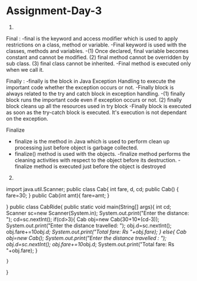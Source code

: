 # Assignment-Day-3

1.
Final :
-final is the keyword and access modifier which is used to apply restrictions on a class, method or variable.
-Final keyword is used with the classes, methods and variables.
-(1) Once declared, final variable becomes constant and cannot be modified.
 (2) final method cannot be overridden by sub class.
 (3) final class cannot be inherited.
-Final method is executed only when we call it.

Finally :
-finally is the block in Java Exception Handling to execute the important code whether the exception occurs or not.
-Finally block is always related to the try and catch block in exception handling.
-(1) finally block runs the important code even if exception occurs or not.
 (2) finally block cleans up all the resources used in try block
-Finally block is executed as soon as the try-catch block is executed.
It's execution is not dependant on the exception.

Finalize
- finalize is the method in Java which is used to perform clean up processing just before object is garbage collected.
- finalize() method is used with the objects.
-finalize method performs the cleaning activities with respect to the object before its destruction.
-finalize method is executed just before the object is destroyed

2.

import java.util.Scanner;
public class Cab{
    int fare, d, cd;
    public Cab() {
        fare=30; 
    }
    public Cab(int amt){
        fare=amt;
    }
    
}
public class CabRide{
    public static void main(String[] args){
        int cd;
        Scanner sc=new Scanner(System.in);
        System.out.print("Enter the distance: ");
        cd=sc.nextInt();
        if(cd>3){
            Cab obj=new Cab(30+10*(cd-3));
	    System.out.print("Enter the distance travelled: ");
            obj.d=sc.nextInt();
            obj.fare+=10*obj.d;
            System.out.print("Total fare: Rs "+obj.fare);
        }
        else{
            Cab obj=new Cab();
            System.out.print("Enter the distance travelled : ");
            obj.d=sc.nextInt();
            obj.fare+=10*obj.d;
            System.out.print("Total fare: Rs "+obj.fare);
        }
        
    }
    
}
